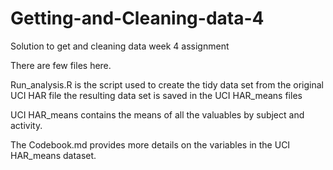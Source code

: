 # Getting-and-Cleaning-data-4
Solution to get and cleaning data week 4 assignment

There are few files here. 

Run_analysis.R is the script used to create the tidy data set from the original UCI HAR file the resulting data set is saved in the UCI HAR_means files

UCI HAR_means contains the means of all the valuables by subject and activity.

The Codebook.md provides more details on the variables in the UCI HAR_means dataset. 

